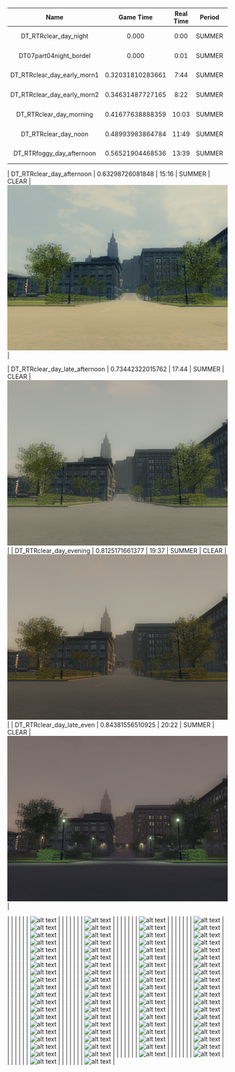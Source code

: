 | Name | Game Time | Real Time | Period | Weather | Picture |
|:----:|:---------:|:---------:|:------:|:-------:|:-------:|
| DT_RTRclear_day_night | 0.000 | 0:00 | SUMMER | CLEAR | ![alt text](weather/summer/DT_RTRclear_day_night.png) |
| DT07part04night_bordel | 0.000 | 0:01 | SUMMER | CLEAR | ![alt text](weather/summer/DT07part04night_bordel.png) |
| DT_RTRclear_day_early_morn1 | 0.32031810283661 | 7:44 | SUMMER | CLEAR | ![alt text](weather/summer/DT_RTRclear_day_early_morn1.png) |
| DT_RTRclear_day_early_morn2 | 0.34631487727165 | 8:22 | SUMMER | CLEAR | ![alt text](weather/summer/DT_RTRclear_day_early_morn2.png) |
| DT_RTRclear_day_morning | 0.41677638888359 | 10:03 | SUMMER | CLEAR | ![alt text](weather/summer/DT_RTRclear_day_morning.png) |
| DT_RTRclear_day_noon | 0.48993983864784 | 11:49 | SUMMER | CLEAR | ![alt text](weather/summer/DT_RTRclear_day_noon.png) |
| DT_RTRfoggy_day_afternoon | 0.56521904468536 | 13:39 | SUMMER | FOGGY | ![alt text](weather/summer/DT_RTRfoggy_day_afternoon.png) |

| DT_RTRclear_day_afternoon | 0.63298726081848 | 15:16 | SUMMER | CLEAR | ![alt text](weather/summer/DT_RTRclear_day_afternoon.png) |

| DT_RTRclear_day_late_afternoon | 0.73442322015762 | 17:44 | SUMMER | CLEAR | ![alt text](weather/summer/DT_RTRclear_day_late_afternoon.png) |
| DT_RTRclear_day_evening | 0.8125171661377 | 19:37 | SUMMER | CLEAR | ![alt text](weather/summer/DT_RTRclear_day_evening.png) |
| DT_RTRclear_day_late_even | 0.84381556510925 | 20:22 | SUMMER | CLEAR | ![alt text](weather/summer/DT_RTRclear_day_late_even.png) |

|  |  |  |  |  | ![alt text](weather/summer/.png) |
|  |  |  |  |  | ![alt text](weather/summer/.png) |
|  |  |  |  |  | ![alt text](weather/summer/.png) |
|  |  |  |  |  | ![alt text](weather/summer/.png) |
|  |  |  |  |  | ![alt text](weather/summer/.png) |
|  |  |  |  |  | ![alt text](weather/summer/.png) |
|  |  |  |  |  | ![alt text](weather/summer/.png) |
|  |  |  |  |  | ![alt text](weather/summer/.png) |
|  |  |  |  |  | ![alt text](weather/summer/.png) |
|  |  |  |  |  | ![alt text](weather/summer/.png) |
|  |  |  |  |  | ![alt text](weather/summer/.png) |
|  |  |  |  |  | ![alt text](weather/summer/.png) |
|  |  |  |  |  | ![alt text](weather/summer/.png) |
|  |  |  |  |  | ![alt text](weather/summer/.png) |
|  |  |  |  |  | ![alt text](weather/summer/.png) |
|  |  |  |  |  | ![alt text](weather/summer/.png) |
|  |  |  |  |  | ![alt text](weather/summer/.png) |
|  |  |  |  |  | ![alt text](weather/summer/.png) |
|  |  |  |  |  | ![alt text](weather/summer/.png) |
|  |  |  |  |  | ![alt text](weather/summer/.png) |
|  |  |  |  |  | ![alt text](weather/summer/.png) |
|  |  |  |  |  | ![alt text](weather/summer/.png) |
|  |  |  |  |  | ![alt text](weather/summer/.png) |
|  |  |  |  |  | ![alt text](weather/summer/.png) |
|  |  |  |  |  | ![alt text](weather/summer/.png) |
|  |  |  |  |  | ![alt text](weather/summer/.png) |
|  |  |  |  |  | ![alt text](weather/summer/.png) |
|  |  |  |  |  | ![alt text](weather/summer/.png) |
|  |  |  |  |  | ![alt text](weather/summer/.png) |
|  |  |  |  |  | ![alt text](weather/summer/.png) |
|  |  |  |  |  | ![alt text](weather/summer/.png) |
|  |  |  |  |  | ![alt text](weather/summer/.png) |
|  |  |  |  |  | ![alt text](weather/summer/.png) |
|  |  |  |  |  | ![alt text](weather/summer/.png) |
|  |  |  |  |  | ![alt text](weather/summer/.png) |
|  |  |  |  |  | ![alt text](weather/summer/.png) |
|  |  |  |  |  | ![alt text](weather/summer/.png) |
|  |  |  |  |  | ![alt text](weather/summer/.png) |
|  |  |  |  |  | ![alt text](weather/summer/.png) |
|  |  |  |  |  | ![alt text](weather/summer/.png) |
|  |  |  |  |  | ![alt text](weather/summer/.png) |
|  |  |  |  |  | ![alt text](weather/summer/.png) |
|  |  |  |  |  | ![alt text](weather/summer/.png) |
|  |  |  |  |  | ![alt text](weather/summer/.png) |
|  |  |  |  |  | ![alt text](weather/summer/.png) |
|  |  |  |  |  | ![alt text](weather/summer/.png) |
|  |  |  |  |  | ![alt text](weather/summer/.png) |
|  |  |  |  |  | ![alt text](weather/summer/.png) |
|  |  |  |  |  | ![alt text](weather/summer/.png) |
|  |  |  |  |  | ![alt text](weather/summer/.png) |
|  |  |  |  |  | ![alt text](weather/summer/.png) |
|  |  |  |  |  | ![alt text](weather/summer/.png) |
|  |  |  |  |  | ![alt text](weather/summer/.png) |
|  |  |  |  |  | ![alt text](weather/summer/.png) |
|  |  |  |  |  | ![alt text](weather/summer/.png) |
|  |  |  |  |  | ![alt text](weather/summer/.png) |
|  |  |  |  |  | ![alt text](weather/summer/.png) |
|  |  |  |  |  | ![alt text](weather/summer/.png) |
|  |  |  |  |  | ![alt text](weather/summer/.png) |
|  |  |  |  |  | ![alt text](weather/summer/.png) |
|  |  |  |  |  | ![alt text](weather/summer/.png) |
|  |  |  |  |  | ![alt text](weather/summer/.png) |
|  |  |  |  |  | ![alt text](weather/summer/.png) |
|  |  |  |  |  | ![alt text](weather/summer/.png) |
|  |  |  |  |  | ![alt text](weather/summer/.png) |
|  |  |  |  |  | ![alt text](weather/summer/.png) |
|  |  |  |  |  | ![alt text](weather/summer/.png) |
|  |  |  |  |  | ![alt text](weather/summer/.png) |
|  |  |  |  |  | ![alt text](weather/summer/.png) |
|  |  |  |  |  | ![alt text](weather/summer/.png) |
|  |  |  |  |  | ![alt text](weather/summer/.png) |
|  |  |  |  |  | ![alt text](weather/summer/.png) |
|  |  |  |  |  | ![alt text](weather/summer/.png) |
|  |  |  |  |  | ![alt text](weather/summer/.png) |
|  |  |  |  |  | ![alt text](weather/summer/.png) |
|  |  |  |  |  | ![alt text](weather/summer/.png) |
|  |  |  |  |  | ![alt text](weather/summer/.png) |
|  |  |  |  |  | ![alt text](weather/summer/.png) |
